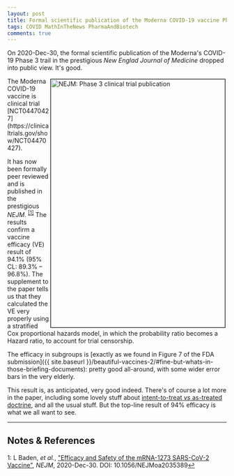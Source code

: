 ```yaml
---
layout: post
title: Formal scientific publication of the Moderna COVID-19 vaccine Phase 3 trial
tags: COVID MathInTheNews PharmaAndBiotech 
comments: true
---
```


On 2020-Dec-30, the formal scientific publication of the Moderna's COVID-19 Phase 3 trail
in the prestigious _New Englad Journal of Medicine_ dropped into public view.  It's good.  

<img src="{{ site.baseurl }}/images/2021-01-03-moderna-vaccine-publication-nejm.jpg" width="400" height="569" alt="NEJM: Phase 3 clinical trial publication" title="y" style="float: right; margin: 3px 3px 3px 3px; border: 1px solid #000000;"/>
The Moderna COVID-19 vaccine is clinical trial 
[NCT04470427](https://clinicaltrials.gov/show/NCT04470427).  

It has now been formally peer reviewed and is published in the prestigious _NEJM_. <sup
id="fn1a">[[1]](#fn1)</sup> The results confirm a vaccine efficacy (VE) result of 94.1%
(95% CL: 89.3% &ndash; 96.8%).  The supplement to the paper tells us that they calculated
the VE very properly using a stratified Cox proportional hazards model, in which the
probability ratio becomes a Hazard ratio, to account for trial censorship.  

The efficacy in subgroups is [exactly as we found in Figure 7 of the FDA submission]({{ site.baseurl }}/beautiful-vaccines-2/#fine-but-whats-in-those-briefing-documents): 
pretty good all-around, with some wider error bars in the very elderly.  

This result is, as anticipated, very good indeed.  There's of course a lot more in the
paper, including some lovely stuff about 
[intent-to-treat _vs_ as-treated doctrine](https://en.wikipedia.org/wiki/Intention-to-treat_analysis),
and all the usual stuff.  But the top-line result of 94% efficacy is what we all want to see.  

---

## Notes &amp; References  

<!--
<sup id="fn1a">[[1]](#fn1)</sup>
<a id="fn1">1</a>: [↩](#fn1a)  
-->

<a id="fn1">1</a>: L Baden, _et al._, ["Efficacy and Safety of the mRNA-1273 SARS-CoV-2 Vaccine"](https://www.nejm.org/doi/10.1056/NEJMoa2035389), _NEJM_, 2020-Dec-30.  DOI: 10.1056/NEJMoa2035389[↩](#fn1a)  

